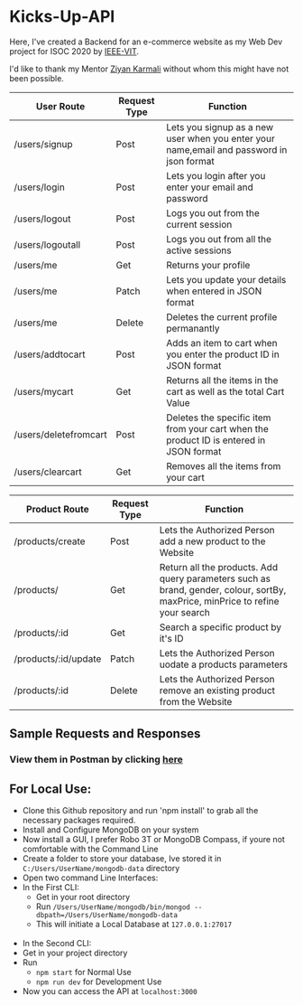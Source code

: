 # Kicks-Up-API

Here, I've created a Backend for an e-commerce website as my Web Dev project for ISOC 2020 by [IEEE-VIT](https://www.ieeevit.org ).

I'd like to thank my Mentor [Ziyan Karmali](https://github.com/ZiyanK ) without whom this might have not been possible.


User Route  | Request Type | Function
------------- | -------------|---------
/users/signup  | Post | Lets you signup as a new user when you enter your name,email and password in json format
/users/login  | Post | Lets you login after you enter your email and password
/users/logout | Post | Logs you out from the current session
/users/logoutall | Post | Logs you out from all the active sessions
/users/me | Get | Returns your profile
/users/me | Patch | Lets you update your details when entered in JSON format
/users/me | Delete | Deletes the current profile permanantly
/users/addtocart | Post | Adds an item to cart when you enter the product ID in JSON format
/users/mycart | Get | Returns all the items in the cart as well as the total Cart Value
/users/deletefromcart | Post | Deletes the specific item from your cart when the product ID is entered in JSON format
/users/clearcart | Get | Removes all the items from your cart

Product Route | Request Type | Function
------------- | -------------|---------
/products/create | Post | Lets the Authorized Person add a new product to the Website
/products/ | Get | Return all the products. Add query parameters such as brand, gender, colour, sortBy, maxPrice, minPrice to refine your search
/products/:id | Get | Search a specific product by it's ID
/products/:id/update | Patch | Lets the Authorized Person uodate a products parameters
/products/:id | Delete | Lets the Authorized Person remove an existing product from the Website

## Sample Requests and Responses ##
### View them in Postman by clicking [here](https://documenter.getpostman.com/view/11026000/Szzhddp3?version=latest)

## For Local Use: ##

* Clone this Github repository and run 'npm install' to grab all the necessary packages required.
* Install and Configure MongoDB on your system
* Now install a GUI, I prefer Robo 3T or MongoDB Compass, if youre not comfortable with the Command Line
* Create a folder to store your database, Ive stored it in `C:/Users/UserName/mongodb-data` directory
* Open two command Line Interfaces:
* In the First CLI:
  * Get in your root directory
  * Run `/Users/UserName/mongodb/bin/mongod --dbpath=/Users/UserName/mongodb-data`
  * This will initiate a Local Database at `127.0.0.1:27017`
  <br/>
 * In the Second CLI:
  * Get in your project directory
  * Run 
    * `npm start` for Normal Use
    * `npm run dev` for Development Use
  * Now you can access the API at `localhost:3000`
  
